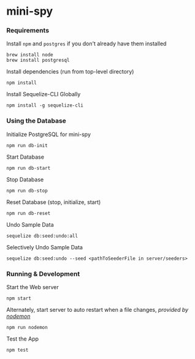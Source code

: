 # mini-spy

### Requirements
Install `npm` and `postgres` if you don't already have them installed
```
brew install node
brew install postgresql
```

Install dependencies (run from top-level directory)
```
npm install
```

Install Sequelize-CLI Globally
```
npm install -g sequelize-cli
```

### Using the Database

Initialize PostgreSQL for mini-spy
```
npm run db-init
```

Start Database
```
npm run db-start
```

Stop Database
```
npm run db-stop
```

Reset Database (stop, initialize, start)
```
npm run db-reset
```

Undo Sample Data
```
sequelize db:seed:undo:all
```

Selectively Undo Sample Data
```
sequelize db:seed:undo --seed <pathToSeederFile in server/seeders>
```

### Running & Development

Start the Web server
```
npm start
```

Alternately, start server to auto restart when a file changes, _provided by [nodemon](https://github.com/remy/nodemon/)_
```
npm run nodemon
```

Test the App
```
npm test
```